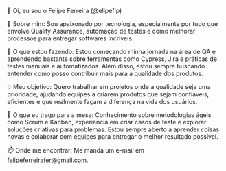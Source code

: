 👋 Oi, eu sou o Felipe Ferreira (@elipeflp)

👀 Sobre mim: Sou apaixonado por tecnologia, especialmente por tudo que envolve Quality Assurance, automação de testes e como melhorar processos para entregar softwares incríveis.

🌱 O que estou fazendo: Estou começando minha jornada na área de QA e aprendendo bastante sobre ferramentas como Cypress, Jira e práticas de testes manuais e automatizados. Além disso, estou sempre buscando entender como posso contribuir mais para a qualidade dos produtos.

💡 Meu objetivo: Quero trabalhar em projetos onde a qualidade seja uma prioridade, ajudando equipes a criarem produtos que sejam confiáveis, eficientes e que realmente façam a diferença na vida dos usuários.

🤝 O que eu trago para a mesa: Conhecimento sobre metodologias ágeis como Scrum e Kanban, experiência em criar casos de teste e explorar soluções criativas para problemas. Estou sempre aberto a aprender coisas novas e colaborar com equipes para entregar o melhor resultado possível.

📫 Onde me encontrar: Me manda um e-mail em felipeferreirafer@gmail.com.




